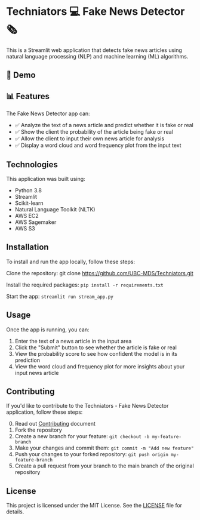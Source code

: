 # Techniators 💻 Fake News Detector 🗞️

This is a Streamlit web application that detects fake news articles using natural language processing (NLP) and machine learning (ML) algorithms.

## 📰 Demo

## 📊 Features

The Fake News Detector app can:

- ✅ Analyze the text of a news article and predict whether it is fake or real
- ✅ Show the client the probability of the article being fake or real
- ✅ Allow the client to input their own news article for analysis
- ✅ Display a word cloud and word frequency plot from the input text

## Technologies

This application was built using:

- Python 3.8
- Streamlit
- Scikit-learn
- Natural Language Toolkit (NLTK)
- AWS EC2
- AWS Sagemaker
- AWS S3

## Installation

To install and run the app locally, follow these steps:

Clone the repository: git clone https://github.com/UBC-MDS/Techniators.git

Install the required packages: ```pip install -r requirements.txt```

Start the app: ```streamlit run stream_app.py```

## Usage

Once the app is running, you can:

1. Enter the text of a news article in the input area
2. Click the "Submit" button to see whether the article is fake or real
3. View the probability score to see how confident the model is in its prediction
4. View the word cloud and frequency plot for more insights about your input news article

## Contributing

If you'd like to contribute to the Techniators - Fake News Detector application, follow these steps:

0. Read out [Contributing](CONTRIBUTING.md) document
1. Fork the repository
2. Create a new branch for your feature: ```git checkout -b my-feature-branch```
3. Make your changes and commit them: ```git commit -m "Add new feature"```
4. Push your changes to your forked repository: ```git push origin my-feature-branch```
5. Create a pull request from your branch to the main branch of the original repository

## License

This project is licensed under the MIT License. See the [LICENSE](LICENSE.md) file for details.
